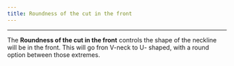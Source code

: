 ```yaml
---
title: Roundness of the cut in the front
---
```


***

The **Roundness of the cut in the front** controls the shape of the neckline will be in the front.
This will go fron V-neck to U- shaped, with a round option between those extremes.
